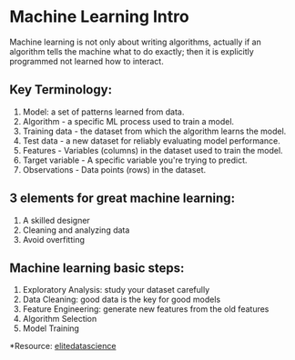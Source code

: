 # Machine Learning Intro
Machine learning is not only about writing algorithms, actually if an algorithm tells the machine what to do exactly; then it is explicitly programmed not learned how to interact.

## Key Terminology:
1. Model: a set of patterns learned from data.
2. Algorithm - a specific ML process used to train a model.
3. Training data - the dataset from which the algorithm learns the model.
4. Test data - a new dataset for reliably evaluating model performance.
5. Features - Variables (columns) in the dataset used to train the model.
6. Target variable - A specific variable you're trying to predict.
7. Observations - Data points (rows) in the dataset.
 
## 3 elements for great machine learning:
 1. A skilled designer
 2. Cleaning and analyzing data
 3. Avoid overfitting

## Machine learning basic steps:
 1. Exploratory Analysis: study your dataset carefully
 2. Data Cleaning: good data is the key for good models
 3. Feature Engineering: generate new features from the old features
 4. Algorithm Selection
 5. Model Training

 *Resource: [elitedatascience](https://elitedatascience.com/primer)